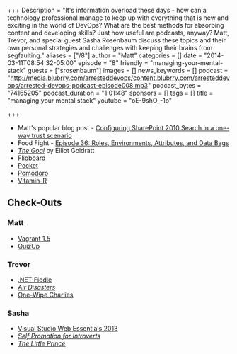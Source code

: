 +++
Description = "It's information overload these days - how can a technology professional manage to keep up with everything that is new and exciting in the world of DevOps? What are the best methods for absorbing content and developing skills? Just how useful are podcasts, anyway? Matt, Trevor, and special guest Sasha Rosenbaum discuss these topics and their own personal strategies and challenges with keeping their brains from segfaulting."
aliases = ["/8"]
author = "Matt"
categories = []
date = "2014-03-11T08:54:32-05:00"
episode = "8"
friendly = "managing-your-mental-stack"
guests = ["srosenbaum"]
images = []
news_keywords = []
podcast = "http://media.blubrry.com/arresteddevops/content.blubrry.com/arresteddevops/arrested-devops-podcast-episode008.mp3"
podcast_bytes = "74165205"
podcast_duration = "1:01:48"
sponsors = []
tags = []
title = "managing your mental stack"
youtube = "oE-9shO_-1o"

+++
* Matt's popular blog post - [Configuring SharePoint 2010 Search in a one-way trust scenario](http://www.mattstratton.com/tech-tips/configuring-sharepoint-2010-search-in-a-one-way-trust-scenario/)
* Food Fight - [Episode 36: Roles, Environments, Attributes, and Data Bags](http://foodfightshow.org/2013/01/roles.html)
* [_The Goal_](http://www.amazon.com/Goal-Process-Ongoing-Improvement-ebook/dp/B002LHRM2O) by Elliot Goldratt
* [Flipboard](http://flipboard.com)
* [Pocket](http://getpocket.com)
* [Pomodoro](http://en.wikipedia.org/wiki/Pomodoro_Technique)
* [Vitamin-R](http://www.publicspace.net/Vitamin-R/)

<h2>Check-Outs</h2>
<h3>Matt</h3>
<ul>
	<li><a href="http://www.vagrantup.com/blog/vagrant-1-5-and-vagrant-cloud.html" target="_blank">Vagrant 1.5</a></li>
	<li><a href="http://www.quizup.com/" target="_blank">QuizUp</a></li>
</ul>
<h3>Trevor</h3>
<ul>
	<li><a href="http://dotnetfiddle.net/" target="_blank">.NET Fiddle</a></li>
	<li><a href="http://www.smithsonianchannel.com/sc/web/series/802/air-disasters" target="_blank"><em>Air Disasters</em></a></li>
	<li><a href="http://www.dollarshaveclub.com/one-wipe-charlies" target="_blank">One-Wipe Charlies</a></li>
</ul>
<h3>Sasha</h3>
<ul>
	<li><a href="http://visualstudiogallery.msdn.microsoft.com/56633663-6799-41d7-9df7-0f2a504ca361?SRC=Home" target="_blank">Visual Studio Web Essentials 2013</a></li>
	<li><a href="http://www.amazon.com/Self-Promotion-Introverts-Quiet-Guide-Getting-ebook/dp/B00394U8DS" target="_blank"><em>Self Promotion for Introverts</em></a></li>
	<li><a href="http://www.amazon.com/Little-Prince-Antoine-Saint-Exupery-ebook/dp/B008QYT7DI" target="_blank"><em>The Little Prince</em></a></li>
</ul>
